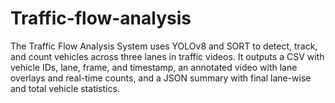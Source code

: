 # Traffic-flow-analysis
The Traffic Flow Analysis System uses YOLOv8 and SORT to detect, track, and count vehicles across three lanes in traffic videos. It outputs a CSV with vehicle IDs, lane, frame, and timestamp, an annotated video with lane overlays and real-time counts, and a JSON summary with final lane-wise and total vehicle statistics.
